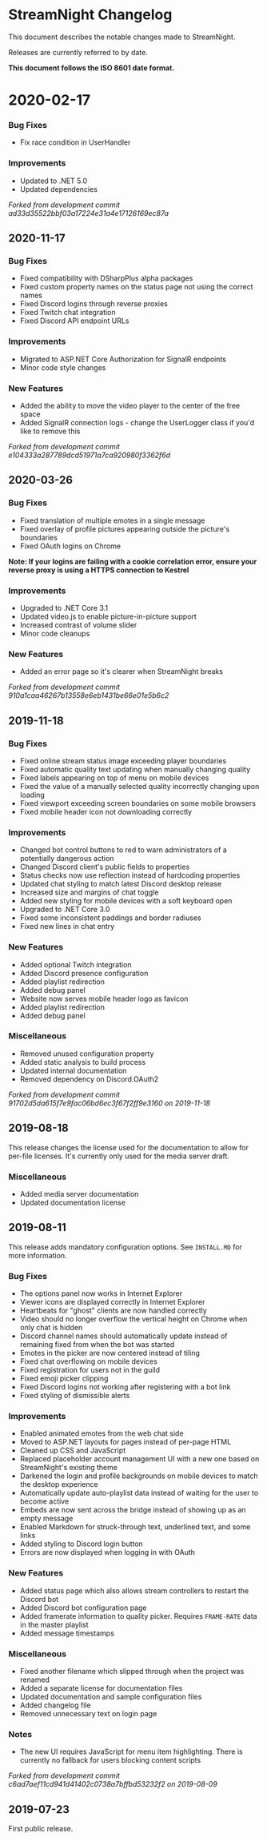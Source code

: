 # StreamNight Changelog

This document describes the notable changes made to StreamNight. 

Releases are currently referred to by date.

**This document follows the ISO 8601 date format.**

# 2020-02-17

### Bug Fixes

* Fix race condition in UserHandler

### Improvements

* Updated to .NET 5.0
* Updated dependencies

*Forked from development commit ad33d35522bbf03a17224e31a4e17126169ec87a*

## 2020-11-17

### Bug Fixes

* Fixed compatibility with DSharpPlus alpha packages
* Fixed custom property names on the status page not using the correct names
* Fixed Discord logins through reverse proxies
* Fixed Twitch chat integration
* Fixed Discord API endpoint URLs

### Improvements

* Migrated to ASP.NET Core Authorization for SignalR endpoints
* Minor code style changes

### New Features

* Added the ability to move the video player to the center of the free space
* Added SignalR connection logs - change the UserLogger class if you'd like to remove this

*Forked from development commit e104333a287789dcd51971a7ca920980f3362f6d*

## 2020-03-26

### Bug Fixes

* Fixed translation of multiple emotes in a single message
* Fixed overlay of profile pictures appearing outside the picture's boundaries
* Fixed OAuth logins on Chrome

**Note: If your logins are failing with a cookie correlation error, ensure your reverse proxy is using a HTTPS connection to Kestrel**

### Improvements

* Upgraded to .NET Core 3.1
* Updated video.js to enable picture-in-picture support
* Increased contrast of volume slider
* Minor code cleanups

### New Features

* Added an error page so it's clearer when StreamNight breaks

*Forked from development commit 910a1caa46267b13558e6eb1431be66e01e5b6c2*

## 2019-11-18

### Bug Fixes

* Fixed online stream status image exceeding player boundaries
* Fixed automatic quality text updating when manually changing quality
* Fixed labels appearing on top of menu on mobile devices
* Fixed the value of a manually selected quality incorrectly changing upon loading
* Fixed viewport exceeding screen boundaries on some mobile browsers
* Fixed mobile header icon not downloading correctly

### Improvements

* Changed bot control buttons to red to warn administrators of a potentially dangerous action
* Changed Discord client's public fields to properties
* Status checks now use reflection instead of hardcoding properties
* Updated chat styling to match latest Discord desktop release
* Increased size and margins of chat toggle
* Added new styling for mobile devices with a soft keyboard open
* Upgraded to .NET Core 3.0
* Fixed some inconsistent paddings and border radiuses
* Fixed new lines in chat entry

### New Features

* Added optional Twitch integration
* Added Discord presence configuration
* Added playlist redirection
* Added debug panel
* Website now serves mobile header logo as favicon
* Added playlist redirection
* Added debug panel

### Miscellaneous

* Removed unused configuration property
* Added static analysis to build process
* Updated internal documentation
* Removed dependency on Discord.OAuth2

*Forked from development commit 91702d5da615f7e9fac06bd6ec3f67f2ff9e3160 on 2019-11-18*

## 2019-08-18

This release changes the license used for the documentation to allow for per-file licenses. It's currently only used for the media server draft.

### Miscellaneous

* Added media server documentation
* Updated documentation license

## 2019-08-11

This release adds mandatory configuration options. See `INSTALL.MD` for more information.

### Bug Fixes

* The options panel now works in Internet Explorer
* Viewer icons are displayed correctly in Internet Explorer
* Heartbeats for "ghost" clients are now handled correctly
* Video should no longer overflow the vertical height on Chrome when only chat is hidden
* Discord channel names should automatically update instead of remaining fixed from when the bot was started
* Emotes in the picker are now centered instead of tiling
* Fixed chat overflowing on mobile devices
* Fixed registration for users not in the guild
* Fixed emoji picker clipping
* Fixed Discord logins not working after registering with a bot link
* Fixed styling of dismissible alerts

### Improvements

* Enabled animated emotes from the web chat side
* Moved to ASP.NET layouts for pages instead of per-page HTML
* Cleaned up CSS and JavaScript
* Replaced placeholder account management UI with a new one based on StreamNight's existing theme
* Darkened the login and profile backgrounds on mobile devices to match the desktop experience
* Automatically update auto-playlist data instead of waiting for the user to become active
* Embeds are now sent across the bridge instead of showing up as an empty message
* Enabled Markdown for struck-through text, underlined text, and some links
* Added styling to Discord login button
* Errors are now displayed when logging in with OAuth

### New Features

* Added status page which also allows stream controllers to restart the Discord bot
* Added Discord bot configuration page
* Added framerate information to quality picker. Requires `FRAME-RATE` data in the master playlist
* Added message timestamps

### Miscellaneous

* Fixed another filename which slipped through when the project was renamed
* Added a separate license for documentation files
* Updated documentation and sample configuration files 
* Added changelog file
* Removed unnecessary text on login page

### Notes

* The new UI requires JavaScript for menu item highlighting. There is currently no fallback for users blocking content scripts

*Forked from development commit c6ad7aef11cd941d41402c0738a7bffbd53232f2 on 2019-08-09*

## 2019-07-23

First public release.